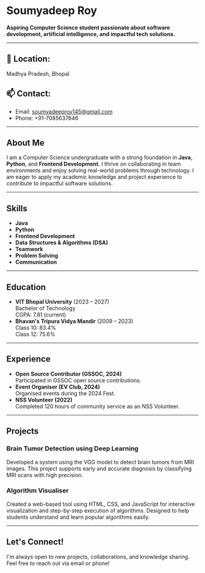 # Soumyadeep Roy

**Aspiring Computer Science student passionate about software development, artificial intelligence, and impactful tech solutions.**

---

## 📍 Location:
Madhya Pradesh, Bhopal

## 📫 Contact:
- Email: soumyadeeproy145@gmail.com
- Phone: +91-7085637646

---

## About Me

I am a Computer Science undergraduate with a strong foundation in **Java**, **Python**, and **Frontend Development**. I thrive on collaborating in team environments and enjoy solving real-world problems through technology. I am eager to apply my academic knowledge and project experience to contribute to impactful software solutions.

---

## Skills

- **Java**
- **Python**
- **Frontend Development**
- **Data Structures & Algorithms (DSA)**
- **Teamwork**
- **Problem Solving**
- **Communication**

---

## Education

- **VIT Bhopal University** (2023 – 2027)  
  Bachelor of Technology  
  CGPA: 7.81 (current)
- **Bhavan's Tripura Vidya Mandir** (2009 – 2023)  
  Class 10: 83.4%  
  Class 12: 75.6%

---

## Experience

- **Open Source Contributor (GSSOC, 2024)**  
  Participated in GSSOC open source contributions.
- **Event Organiser (EV Club, 2024)**  
  Organised events during the 2024 Fest.
- **NSS Volunteer (2022)**  
  Completed 120 hours of community service as an NSS Volunteer.

---

## Projects

### Brain Tumor Detection using Deep Learning
Developed a system using the VGG model to detect brain tumors from MRI images. This project supports early and accurate diagnosis by classifying MRI scans with high precision.

### Algorithm Visualiser
Created a web-based tool using HTML, CSS, and JavaScript for interactive visualization and step-by-step execution of algorithms. Designed to help students understand and learn popular algorithms easily.

---

## Let's Connect!

I'm always open to new projects, collaborations, and knowledge sharing. Feel free to reach out via email or phone!

